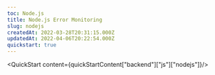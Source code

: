```yaml
---
toc: Node.js
title: Node.js Error Monitoring
slug: nodejs
createdAt: 2022-03-28T20:31:15.000Z
updatedAt: 2022-04-06T20:22:54.000Z
quickstart: true
---
```


<QuickStart content={quickStartContent["backend"]["js"]["nodejs"]}/>
